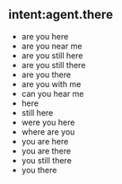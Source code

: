 ## intent:agent.there

- are you here
- are you near me
- are you still here
- are you still there
- are you there
- are you with me
- can you hear me
- here
- still here
- were you here
- where are you
- you are here
- you are there
- you still there
- you there